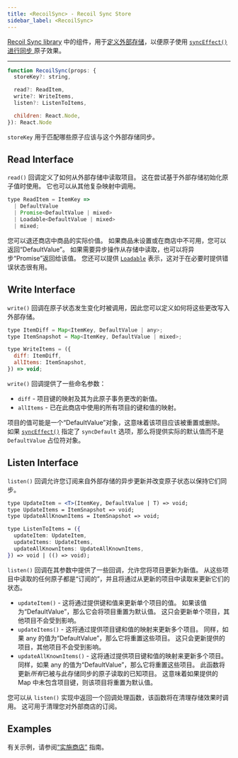 ```yaml
---
title: <RecoilSync> - Recoil Sync Store
sidebar_label: <RecoilSync>
---
```


[Recoil Sync library](/docs/recoil-sync/introduction) 中的组件，用于[定义外部存储](/docs/recoil-sync/implement-store)，以便原子使用 [`syncEffect()` 进行同步 ](/docs/recoil-sync/api/syncEffect) 原子效果。

---

```jsx
function RecoilSync(props: {
  storeKey?: string,

  read?: ReadItem,
  write?: WriteItems,
  listen?: ListenToItems,

  children: React.Node,
}): React.Node

```

`storeKey` 用于匹配哪些原子应该与这个外部存储同步。

## Read Interface

`read()` 回调定义了如何从外部存储中读取项目。 这在尝试基于外部存储初始化原子值时使用。 它也可以从其他复杂映射中调用。

```jsx
type ReadItem = ItemKey =>
  | DefaultValue
  | Promise<DefaultValue | mixed>
  | Loadable<DefaultValue | mixed>
  | mixed;
```

您可以退还商店中商品的实际价值。 如果商品未设置或在商店中不可用，您可以返回“DefaultValue”。 如果需要异步操作从存储中读取，也可以将异步“Promise”返回给该值。 您还可以提供 [`Loadable`](/docs/api-reference/core/Loadable) 表示，这对于在必要时提供错误状态很有用。

## Write Interface

`write()` 回调在原子状态发生变化时被调用，因此您可以定义如何将这些更改写入外部存储。

```jsx
type ItemDiff = Map<ItemKey, DefaultValue | any>;
type ItemSnapshot = Map<ItemKey, DefaultValue | mixed>;

type WriteItems = ({
  diff: ItemDiff,
  allItems: ItemSnapshot,
}) => void;
```

`write()` 回调提供了一些命名参数：
- `diff` - 项目键的映射及其为此原子事务更改的新值。
- `allItems` - 已在此商店中使用的所有项目的键和值的映射。

项目的值可能是一个“DefaultValue”对象，这意味着该项目应该被重置或删除。 如果 [`syncEffect()`](/docs/recoil-sync/api/syncEffect) 指定了 `syncDefault` 选项，那么将提供实际的默认值而不是 `DefaultValue` 占位符对象。

## Listen Interface

`listen()` 回调允许您订阅来自外部存储的异步更新并改变原子状态以保持它们同步。

```jsx
type UpdateItem = <T>(ItemKey, DefaultValue | T) => void;
type UpdateItems = ItemSnapshot => void;
type UpdateAllKnownItems = ItemSnapshot => void;

type ListenToItems = ({
  updateItem: UpdateItem,
  updateItems: UpdateItems,
  updateAllKnownItems: UpdateAllKnownItems,
}) => void | (() => void);
```

`listen()` 回调在其参数中提供了一些回调，允许您将项目更新为新值。 从这些项目中读取的任何原子都是“订阅的”，并且将通过从更新的项目中读取来更新它们的状态。

- `updateItem()` - 这将通过提供键和值来更新单个项目的值。 如果该值为“DefaultValue”，那么它会将项目重置为默认值。 这只会更新单个项目，其他项目不会受到影响。
- `updateItems()` - 这将通过提供项目键和值的映射来更新多个项目。 同样，如果 any 的值为“DefaultValue”，那么它将重置这些项目。 这只会更新提供的项目，其他项目不会受到影响。
- `updateAllKnownItems()` - 这将通过提供项目键和值的映射来更新多个项目。 同样，如果 any 的值为“DefaultValue”，那么它将重置这些项目。 此函数将更新*所有*已被与此存储同步的原子读取的已知项目。 这意味着如果提供的 Map 中未包含项目键，则该项目将重置为默认值。

您可以从 `listen()` 实现中返回一个回调处理函数，该函数将在清理存储效果时调用。 这可用于清理您对外部商店的订阅。

## Examples

有关示例，请参阅[“实施商店”](/docs/recoil-sync/implement-store) 指南。